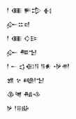<div class='block'>
<div class='line'>𒁹 𒈪 𒊓𒄠 𒈬</div>
<div class='line'>𒅎𒇹𒁀</div>
<div class='line'>𒁹 𒈪 𒄭𒄿</div>
<div class='line'>𒅎 𒍣𒈠</div>
<div class='line'>𒁹 𒀸 𒌓𒈿𒀀 𒀀𒀭 𒋩𒉣</div>
<div class='line'>𒂙 𒆳 𒅍𒈠</div>
<div class='line'>𒆠𒇴 𒄀𒈾</div>
<div class='line'>𒃻 𒁹𒍝𒄫</div>
</div>